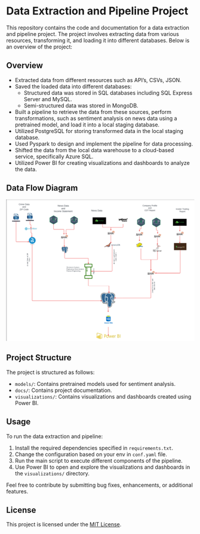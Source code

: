 # Data Extraction and Pipeline Project

This repository contains the code and documentation for a data extraction and pipeline project. The project involves extracting data from various resources, transforming it, and loading it into different databases. Below is an overview of the project:

## Overview
- Extracted data from different resources such as API’s, CSVs, JSON.
- Saved the loaded data into different databases:
  - Structured data was stored in SQL databases including SQL Express Server and MySQL.
  - Semi-structured data was stored in MongoDB.
- Built a pipeline to retrieve the data from these sources, perform transformations, such as sentiment analysis on news data using a pretrained model, and load it into a local staging database.
- Utilized PostgreSQL for storing transformed data in the local staging database.
- Used Pyspark to design and implement the pipeline for data processing.
- Shifted the data from the local data warehouse to a cloud-based service, specifically Azure SQL.
- Utilized Power BI for creating visualizations and dashboards to analyze the data.

## Data Flow Diagram 
![alt text](DataFlow.png)
## Project Structure
The project is structured as follows:
- `models/`: Contains pretrained models used for sentiment analysis.
- `docs/`: Contains project documentation.
- `visualizations/`: Contains visualizations and dashboards created using Power BI.

## Usage
To run the data extraction and pipeline:
1. Install the required dependencies specified in `requirements.txt`.
2. Change the configuration based on your env in `conf.yaml` file.
3. Run the main script to execute different components of the pipeline.
4. Use Power BI to open and explore the visualizations and dashboards in the `visualizations/` directory.



Feel free to contribute by submitting bug fixes, enhancements, or additional features.

## License
This project is licensed under the [MIT License](LICENSE).

